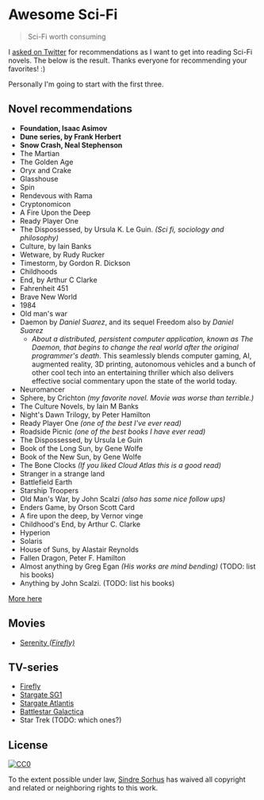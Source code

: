 # Awesome Sci-Fi

> Sci-Fi worth consuming

I [asked on Twitter](https://twitter.com/sindresorhus/status/557586610850897920) for recommendations as I want to get into reading Sci-Fi novels. The below is the result. Thanks everyone for recommending your favorites! :)

Personally I'm going to start with the first three.


## Novel recommendations

- **Foundation, Isaac Asimov**
- **Dune series, by Frank Herbert**
- **Snow Crash, Neal Stephenson**
- The Martian
- The Golden Age
- Oryx and Crake
- Glasshouse
- Spin
- Rendevous with Rama
- Cryptonomicon
- A Fire Upon the Deep
- Ready Player One
- The Dispossessed, by Ursula K. Le Guin. *(Sci fi, sociology and philosophy)*
- Culture, by Iain Banks
- Wetware, by Rudy Rucker
- Timestorm, by Gordon R. Dickson
- Childhoods
- End, by Arthur C Clarke
- Fahrenheit 451
- Brave New World
- 1984
- Old man's war
- Daemon by _Daniel Suarez_, and its sequel Freedom also by _Daniel Suarez_
  * _About a distributed, persistent computer application, known as The Daemon, that begins to change the real world after the original programmer's death_. This seamlessly blends computer gaming, AI, augmented reality, 3D printing, autonomous vehicles and a bunch of other cool tech into an entertaining thriller which also delivers effective social commentary upon the state of the world today.
- Neuromancer
- Sphere, by Crichton *(my favorite novel. Movie was worse than terrible.)*
- The Culture Novels, by Iain M Banks
- Night's Dawn Trilogy, by Peter Hamilton
- Ready Player One *(one of the best I've ever read)*
- Roadside Picnic *(one of the best books I have ever read)*
- The Dispossessed, by Ursula Le Guin
- Book of the Long Sun, by Gene Wolfe
- Book of the New Sun, by Gene Wolfe
- The Bone Clocks *(If you liked Cloud Atlas this is a good read)*
- Stranger in a strange land
- Battlefield Earth
- Starship Troopers
- Old Man's War, by John Scalzi *(also has some nice follow ups)*
- Enders Game, by Orson Scott Card
- A fire upon the deep, by Vernor vinge
- Childhood's End, by Arthur C. Clarke
- Hyperion
- Solaris
- House of Suns, by Alastair Reynolds
- Fallen Dragon, Peter F. Hamilton
- Almost anything by Greg Egan *(His works are mind bending)* (TODO: list his books)
- Anything by John Scalzi. (TODO: list his books)

[More here](http://www.fortelabs.co/sci-fi-books-ive-read)



## Movies

- [Serenity *(Firefly)*](http://www.imdb.com/title/tt0379786/)


## TV-series

- [Firefly](http://www.imdb.com/title/tt0303461/)
- [Stargate SG1](http://www.imdb.com/title/tt0118480/)
- [Stargate Atlantis](http://www.imdb.com/title/tt0374455/)
- [Battlestar Galactica](http://www.imdb.com/title/tt0407362/)
- Star Trek (TODO: which ones?)


## License

[![CC0](http://i.creativecommons.org/p/zero/1.0/88x31.png)](http://creativecommons.org/publicdomain/zero/1.0/)

To the extent possible under law, [Sindre Sorhus](http://sindresorhus.com) has waived all copyright and related or neighboring rights to this work.
